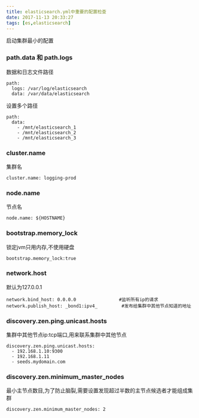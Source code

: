 ```yaml
---
title: elasticsearch.yml中重要的配置检查
date: 2017-11-13 20:33:27
tags: [es,elasticsearch]
---
```

启动集群最小的配置
### path.data 和 path.logs
数据和日志文件路径
```
path:
  logs: /var/log/elasticsearch
  data: /var/data/elasticsearch
```
设置多个路径
```
path:
  data:
    - /mnt/elasticsearch_1
    - /mnt/elasticsearch_2
    - /mnt/elasticsearch_3
```
<!-- more -->
### cluster.name
集群名
```
cluster.name: logging-prod
```
### node.name
节点名
```
node.name: ${HOSTNAME}
```
### bootstrap.memory_lock
锁定jvm只用内存,不使用硬盘
```
bootstrap.memory_lock:true
```
### network.host
默认为127.0.0.1
```
network.bind_host: 0.0.0.0                #监听所有ip的请求
network.publish_host: _bond1:ipv4_         #发布给集群中其他节点知道的地址
```
### discovery.zen.ping.unicast.hosts
集群中其他节点ip:tcp端口,用来联系集群中其他节点
```
discovery.zen.ping.unicast.hosts:
  - 192.168.1.10:9300
  - 192.168.1.11 
  - seeds.mydomain.com 
```
### discovery.zen.minimum_master_nodes
最小主节点数目,为了防止脑裂,需要设置发现超过半数的主节点候选者才能组成集群
```
discovery.zen.minimum_master_nodes: 2
```

